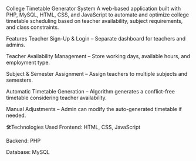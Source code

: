 College Timetable Generator System
A web-based application built with PHP, MySQL, HTML, CSS, and JavaScript to automate and optimize college timetable scheduling based on teacher availability, subject requirements, and class constraints.

 Features
Teacher Sign-Up & Login – Separate dashboard for teachers and admins.

Teacher Availability Management – Store working days, available hours, and employment type.

Subject & Semester Assignment – Assign teachers to multiple subjects and semesters.

Automatic Timetable Generation – Algorithm generates a conflict-free timetable considering teacher availability.

Manual Adjustments – Admin can modify the auto-generated timetable if needed.


🛠Technologies Used
Frontend: HTML, CSS, JavaScript

Backend: PHP

Database: MySQL

